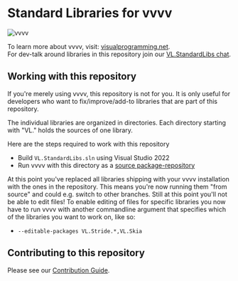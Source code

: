 # Standard Libraries for vvvv

![vvvv](.github/vvvvIO.png)

To learn more about vvvv, visit: [visualprogramming.net](https://visualprogramming.net).  
For dev-talk around libraries in this repository join our [VL.StandardLibs chat](https://matrix.to/#/#VL.StandardLibs:matrix.org).

## Working with this repository

If you're merely using vvvv, this repository is not for you. It is only useful for developers who want to fix/improve/add-to libraries that are part of this repository.

The individual libraries are organized in directories. Each directory starting with "VL." holds the sources of one library. 

Here are the steps required to work with this repository
- Build `VL.StandardLibs.sln` using Visual Studio 2022
- Run vvvv with this directory as a [source package-repository](https://thegraybook.vvvv.org/reference/extending/contributing.html)

At this point you've replaced all libraries shipping with your vvvv installation with the ones in the repository. This means you're now running them "from source" and could e.g. switch to other branches. Still at this point you'll not be able to edit files! To enable editing of files for specific libraries you now have to run vvvv with another commandline argument that specifies which of the libraries you want to work on, like so:

- `--editable-packages VL.Stride.*,VL.Skia`

## Contributing to this repository

Please see our [Contribution Guide](.github/CONTRIBUTING.md).
